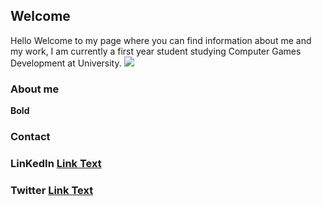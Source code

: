## Welcome 

Hello
Welcome to my page where you can find information about me and my work, I am currently a first year student studying Computer Games Development at University.
<img src="gamepad.png"></img>




  ### About me



**Bold** 








### Contact

### LinKedIn [Link Text](https://www.linkedin.com/in/danny-lau-a99791199/)
### Twitter  [Link Text](https://twitter.com/dannyla62778988/)
